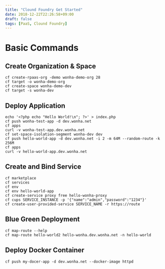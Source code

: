 ```yaml
---
title: "Clound Foundry Get Started"
date: 2018-12-22T22:26:58+09:00
draft: false
tags: [PaaS, Clound Foundry]
---
```


# Basic Commands

## Create Organization & Space
```
cf create-rpaas-org -demo wonha-demo-org 28
cf target -o wonha-demo-org
cf create-space wonha-demo-dev
cf target -s wonha-dev
```

## Deploy Application
```
echo '<?php echo "Hello World!\n"; ?>' > index.php
cf push wonha-test-app -d dev.wonha.net
cf apps
curl -v wonha-test-app.dev.wonha.net
cf set-space-isolation-segment wonha-dev dev
cf push hello-world-app -d dev.wonha.net -i 2 -m 64M --random-route -k 256M
cf apps
curl -v hello-world-app.dev.wonha.net
```

## Create and Bind Service
```
cf marketplace
cf services
cf env
cf env hello-world-app
cf create-service proxy free hello-wonha-proxy
cf cups SERVICE_INSTANCE -p '{"name":"admin","password":"1234"}'
cf create-user-provided-service SERVICE_NAME -r https://route
```

## Blue Green Deployment
```
cf map-route --help
cf map-route hello-world2 hello-wonha.dev.wonha.net -n hello-world
```

## Deploy Docker Container
```
cf push my-docer-app -d dev.wonha.net --docker-image httpd
```


